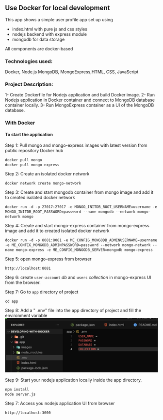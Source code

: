## Use Docker for local development

This app shows a simple user profile app set up using

- index.html with pure js and css styles
- nodejs backend with express module
- mongodb for data storage

All components are docker-based

### Technologies used:

Docker, Node.js MongoDB, MongoExpress,HTML, CSS, JavaScript

### Project Description:

1- Create Dockerfile for Nodejs application and build Docker image.
2- Run Nodejs application in Docker container and connect to MongoDB database container locally.
3- Run MongoExpress container as a UI of the MongoDB database.

### With Docker

#### To start the application

Step 1: Pull mongo and mongo-express images with latest version from public repository Docker hub

    docker pull mongo
    docker pull mongo-express

Step 2: Create an isolated docker network

    docker network create mongo-network

Step 3: Create and start mongodb container from mongo image and add it to created isolated docker network

    docker run -d -p 27017:27017 -e MONGO_INITDB_ROOT_USERNAME=username -e MONGO_INITDB_ROOT_PASSWORD=password --name mongodb --network mongo-network mongo

Step 4: Create and start mongo-express container from mongo-express image and add it to created isolated docker network

    docker run -d -p 8081:8081 -e ME_CONFIG_MONGODB_ADMINUSERNAME=username -e ME_CONFIG_MONGODB_ADMINPASSWORD=password --network mongo-network --name mongo-express -e ME_CONFIG_MONGODB_SERVER=mongodb mongo-express

Step 5: open mongo-express from browser

    http://localhost:8081

Step 6: create `user-account` _db_ and `users` _collection_ in mongo-express UI from the browser.

Step 7: Go to `app` directory of project

    cd app

Step 8: Add a " .env" file into the app directory of project and fill the environment variable
![Alt text](app/images/envfile.png?raw=true)

Step 9: Start your nodejs application locally inside the app directory.

    npm install
    node server.js

Step 7: Access you nodejs application UI from browser

    http://localhost:3000
